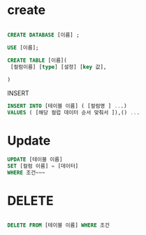 # create

```sql

CREATE DATABASE [이름] ;

USE [이름];

CREATE TABLE [이름](
 [컬럼이름] [type] [설정] [key 값],
 
)
```

INSERT

```sql
INSERT INTO [테이블 이름] ( [컬럼명 ] ...)
VALUES ( [해당 컬럽 데이터 순서 맞춰서 ]),() ...
```
# Update

```sql
UPDATE [테이블 이름]
SET [컬럼 이름] = [데이터]
WHERE 조건~~~
```

# DELETE

```sql

DELETE FROM [테이블 이름] WHERE 조건
```

